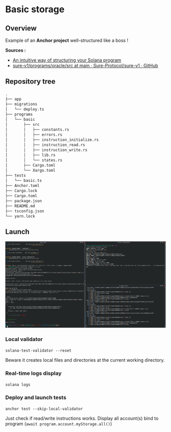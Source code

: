 # Basic storage

## Overview

Example of an **Anchor project** well-structured like a boss !

**Sources :**
- [An intuitive way of structuring your Solana program](https://0xksure.medium.com/an-intuitive-way-of-structuring-your-solana-program-43c371007152)
- [sure-v1/programs/oracle/src at main · Sure-Protocol/sure-v1 · GitHub](https://github.com/Sure-Protocol/sure-v1/tree/main/programs/oracle/src)


## Repository tree

```
.
├── app
├── migrations
│   └── deploy.ts
├── programs
│   └── basic
│       ├── src
│       │   ├── constants.rs
│       │   ├── errors.rs
│       │   ├── instruction_initialize.rs
│       │   ├── instruction_read.rs
│       │   ├── instruction_write.rs
│       │   ├── lib.rs
│       │   └── states.rs
│       ├── Cargo.toml
│       └── Xargo.toml
├── tests
│   └── basic.ts
├── Anchor.toml
├── Cargo.lock
├── Cargo.toml
├── package.json
├── README.md
├── tsconfig.json
└── yarn.lock
``` 

## Launch

![](2024-07-09-09-42-32.png)

### Local validator

`solana-test-validator --reset`

Beware it creates local files and directories at the current working directory.


### Real-time logs display

`solana logs`


### Deploy and launch tests

`anchor test --skip-local-validator`

Just check if read/write instructions works.
Display all account(s) bind to program (`await program.account.myStorage.all()`)